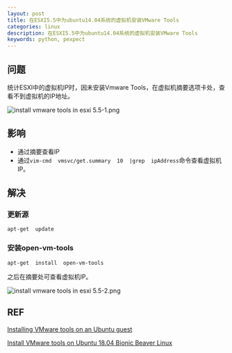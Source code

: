 ```yaml
---
layout: post
title: 在ESXI5.5中为ubuntu14.04系统的虚拟机安装VMware Tools
categories: linux
description: 在ESXI5.5中为ubuntu14.04系统的虚拟机安装VMware Tools
keywords: python, pexpect
---
```


## 问题

统计ESXI中的虚拟机IP时，因未安装Vmware Tools，在虚拟机摘要选项卡处，查看不到虚拟机的IP地址。

![install vmware tools in esxi 5.5-1.png](https://i.loli.net/2018/09/22/5ba653e3db5d1.png)

## 影响

 - 通过摘要查看IP
 - 通过`vim-cmd  vmsvc/get.summary  10  |grep  ipAddress`命令查看虚拟机IP。

## 解决

### 更新源

```shell
apt-get  update
```

### 安装open-vm-tools

```shell
apt-get  install  open-vm-tools
```

之后在摘要处可查看虚拟机IP。

![install vmware tools in esxi 5.5-2.png](https://i.loli.net/2018/09/22/5ba653e3bc3a3.png)

## REF

[Installing VMware tools on an Ubuntu guest](https://help.ubuntu.com/community/VMware/Tools)

[Install VMware tools on Ubuntu 18.04 Bionic Beaver Linux](https://linuxconfig.org/install-vmware-tools-on-ubuntu-18-04-bionic-beaver-linux)
